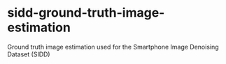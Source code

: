 # sidd-ground-truth-image-estimation
Ground truth image estimation used for the Smartphone Image Denoising Dataset (SIDD)
